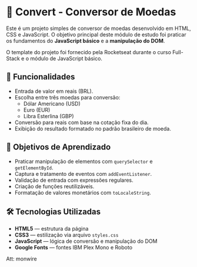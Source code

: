 # 💱 Convert - Conversor de Moedas

Este é um projeto simples de conversor de moedas desenvolvido em HTML, CSS e JavaScript. O objetivo principal deste módulo de estudo foi praticar os fundamentos do **JavaScript básico** e a **manipulação do DOM**.

O template do projeto foi fornecido pela Rocketseat durante o curso Full-Stack e o módulo de JavaScript básico.

## 📌 Funcionalidades

- Entrada de valor em reais (BRL).
- Escolha entre três moedas para conversão:
  - Dólar Americano (USD)
  - Euro (EUR)
  - Libra Esterlina (GBP)
- Conversão para reais com base na cotação fixa do dia.
- Exibição do resultado formatado no padrão brasileiro de moeda.

## 🧠 Objetivos de Aprendizado

- Praticar manipulação de elementos com `querySelector` e `getElementById`.
- Captura e tratamento de eventos com `addEventListener`.
- Validação de entrada com expressões regulares.
- Criação de funções reutilizáveis.
- Formatação de valores monetários com `toLocaleString`.

## 🛠 Tecnologias Utilizadas

- **HTML5** — estrutura da página
- **CSS3** — estilização via arquivo `styles.css`
- **JavaScript** — lógica de conversão e manipulação do DOM
- **Google Fonts** — fontes IBM Plex Mono e Roboto

Att: monwire

